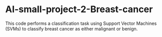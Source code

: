 # AI-small-project-2-Breast-cancer
This code performs a classification task using Support Vector Machines (SVMs) to classify breast cancer as either malignant or benign. 
